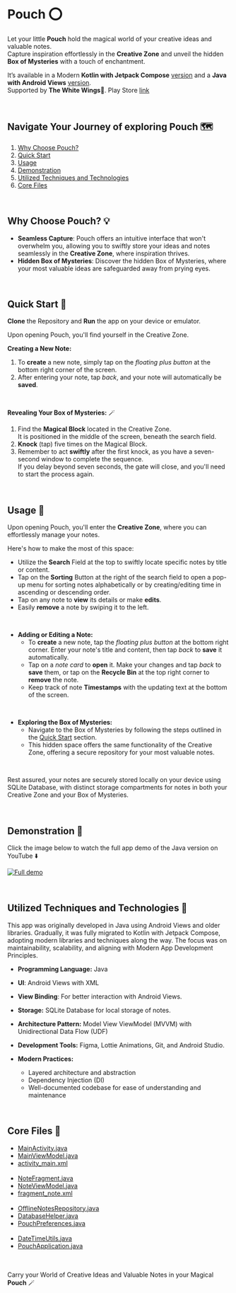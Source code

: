 # Pouch ⭕

Let your little **Pouch** hold the magical world of your creative ideas and valuable notes.<br>
Capture inspiration effortlessly in the **Creative Zone** and unveil the hidden **Box of Mysteries** with a touch of enchantment.

It’s available in a Modern **Kotlin with Jetpack Compose** [version](https://github.com/MoaazAtik/Pouch) and a **Java with Android Views** [version](https://github.com/MoaazAtik/Pouch/tree/java-views-version).<br>
Supported by **The White Wings**🪽. Play Store [link](https://play.google.com/store/apps/dev?id=6456450686494659010)

<br>

## Navigate Your Journey of exploring Pouch 🗺️
 1. [Why Choose Pouch?](#why-choose-pouch-)
 2. [Quick Start](#quick-start-)
 3. [Usage](#usage-)
 4. [Demonstration](#demonstration-)
 5. [Utilized Techniques and Technologies](#utilized-techniques-and-technologies-)
 7. [Core Files](#core-files-)

<br>

## Why Choose Pouch? 💡
 - **Seamless Capture**: Pouch offers an intuitive interface that won't overwhelm you, allowing you to swiftly store your ideas and notes seamlessly in the **Creative Zone**, where inspiration thrives.
 - **Hidden Box of Mysteries**: Discover the hidden Box of Mysteries, where your most valuable ideas are safeguarded away from prying eyes.

<br>

## Quick Start 🚀
**Clone** the Repository and **Run** the app on your device or emulator.

Upon opening Pouch, you'll find yourself in the Creative Zone.

**Creating a New Note:**
 1. To **create** a new note, simply tap on the *floating plus button* at the bottom right corner of the screen.
 2. After entering your note, tap *back*, and your note will automatically be **saved**.

<br>

**Revealing Your Box of Mysteries:** 🪄
 1. Find the **Magical Block** located in the Creative Zone.<br>
It is positioned in the middle of the screen, beneath the search field.
 2. **Knock** (tap) five times on the Magical Block.
 3. Remember to act **swiftly** after the first knock, as you have a seven-second window to complete the sequence.<br>
If you delay beyond seven seconds, the gate will close, and you'll need to start the process again.

<br>

## Usage 📱
Upon opening Pouch, you'll enter the **Creative Zone**, where you can effortlessly manage your notes.

Here's how to make the most of this space:
 - Utilize the **Search** Field at the top to swiftly locate specific notes by title or content.
 - Tap on the **Sorting** Button at the right of the search field to open a pop-up menu for sorting notes alphabetically or by creating/editing time in ascending or descending order.
 - Tap on any note to **view** its details or make **edits**.
 - Easily **remove** a note by swiping it to the left.

<br>

 - **Adding or Editing a Note:**
   - To **create** a new note, tap the *floating plus button* at the bottom right corner. Enter your note's title and content, then tap *back* to **save** it automatically.
   - Tap on a *note card* to **open** it. Make your changes and tap *back* to **save** them, or tap on the **Recycle Bin** at the top right corner to **remove** the note.
   - Keep track of note **Timestamps** with the updating text at the bottom of the screen.
 
<br>

 - **Exploring the Box of Mysteries:**
   - Navigate to the Box of Mysteries by following the steps outlined in the [Quick Start](#quick-start-) section.
   - This hidden space offers the same functionality of the Creative Zone, offering a secure repository for your most valuable notes.

<br>

Rest assured, your notes are securely stored locally on your device using SQLite Database, with distinct storage compartments for notes in both your Creative Zone and your Box of Mysteries.

<br>

## Demonstration 📸
Click the image below to watch the full app demo of the Java version on YouTube ⬇️

[![Full demo](https://img.youtube.com/vi/20ExnZcRBzE/maxresdefault.jpg)](https://youtu.be/TIbixpGNFwU)

<br>


## Utilized Techniques and Technologies 🔧
This app was originally developed in Java using Android Views and older libraries. Gradually, it was fully migrated to Kotlin with Jetpack Compose, adopting modern libraries and techniques along the way.
The focus was on maintainability, scalability, and aligning with Modern App Development Principles.
 - **Programming Language:** Java

 - **UI**: Android Views with XML

 - **View Binding**: For better interaction with Android Views.
 
 - **Storage:** SQLite Database for local storage of notes.

 - **Architecture Pattern:** Model View ViewModel (MVVM) with Unidirectional Data Flow (UDF)

 - **Development Tools:** Figma, Lottie Animations, Git, and Android Studio.

 - **Modern Practices:**
   - Layered architecture and abstraction
   - Dependency Injection (DI)
   - Well-documented codebase for ease of understanding and maintenance

<br>

## Core Files 📁
 - [MainActivity.java](app/src/main/java/com/thewhitewings/pouch/ui/MainActivity.java)
 - [MainViewModel.java](app/src/main/java/com/thewhitewings/pouch/ui/MainViewModel.java)
 - [activity_main.xml](app/src/main/res/layout/activity_main.xml)<br><br>
 - [NoteFragment.java](app/src/main/java/com/thewhitewings/pouch/ui/NoteFragment.java)
 - [NoteViewModel.java](app/src/main/java/com/thewhitewings/pouch/ui/NoteViewModel.java)
 - [fragment_note.xml](app/src/main/res/layout/fragment_note.xml)<br><br>
 - [OfflineNotesRepository.java](app/src/main/java/com/thewhitewings/pouch/data/OfflineNotesRepository.java)
 - [DatabaseHelper.java](app/src/main/java/com/thewhitewings/pouch/data/DatabaseHelper.java)
 - [PouchPreferences.java](app/src/main/java/com/thewhitewings/pouch/data/PouchPreferences.java)<br><br>
 - [DateTimeUtils.java](app/src/main/java/com/thewhitewings/pouch/utils/DateTimeUtils.java)
 - [PouchApplication.java](app/src/main/java/com/thewhitewings/pouch/PouchApplication.java)

<br></br>
Carry your World of Creative Ideas and Valuable Notes in your Magical **Pouch** 🪄
